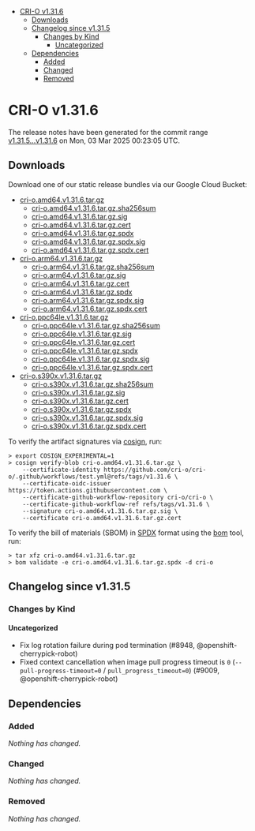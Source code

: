- [CRI-O v1.31.6](#cri-o-v1316)
  - [Downloads](#downloads)
  - [Changelog since v1.31.5](#changelog-since-v1315)
    - [Changes by Kind](#changes-by-kind)
      - [Uncategorized](#uncategorized)
  - [Dependencies](#dependencies)
    - [Added](#added)
    - [Changed](#changed)
    - [Removed](#removed)

# CRI-O v1.31.6

The release notes have been generated for the commit range
[v1.31.5...v1.31.6](https://github.com/cri-o/cri-o/compare/v1.31.5...v1.31.6) on Mon, 03 Mar 2025 00:23:05 UTC.

## Downloads

Download one of our static release bundles via our Google Cloud Bucket:

- [cri-o.amd64.v1.31.6.tar.gz](https://storage.googleapis.com/cri-o/artifacts/cri-o.amd64.v1.31.6.tar.gz)
  - [cri-o.amd64.v1.31.6.tar.gz.sha256sum](https://storage.googleapis.com/cri-o/artifacts/cri-o.amd64.v1.31.6.tar.gz.sha256sum)
  - [cri-o.amd64.v1.31.6.tar.gz.sig](https://storage.googleapis.com/cri-o/artifacts/cri-o.amd64.v1.31.6.tar.gz.sig)
  - [cri-o.amd64.v1.31.6.tar.gz.cert](https://storage.googleapis.com/cri-o/artifacts/cri-o.amd64.v1.31.6.tar.gz.cert)
  - [cri-o.amd64.v1.31.6.tar.gz.spdx](https://storage.googleapis.com/cri-o/artifacts/cri-o.amd64.v1.31.6.tar.gz.spdx)
  - [cri-o.amd64.v1.31.6.tar.gz.spdx.sig](https://storage.googleapis.com/cri-o/artifacts/cri-o.amd64.v1.31.6.tar.gz.spdx.sig)
  - [cri-o.amd64.v1.31.6.tar.gz.spdx.cert](https://storage.googleapis.com/cri-o/artifacts/cri-o.amd64.v1.31.6.tar.gz.spdx.cert)
- [cri-o.arm64.v1.31.6.tar.gz](https://storage.googleapis.com/cri-o/artifacts/cri-o.arm64.v1.31.6.tar.gz)
  - [cri-o.arm64.v1.31.6.tar.gz.sha256sum](https://storage.googleapis.com/cri-o/artifacts/cri-o.arm64.v1.31.6.tar.gz.sha256sum)
  - [cri-o.arm64.v1.31.6.tar.gz.sig](https://storage.googleapis.com/cri-o/artifacts/cri-o.arm64.v1.31.6.tar.gz.sig)
  - [cri-o.arm64.v1.31.6.tar.gz.cert](https://storage.googleapis.com/cri-o/artifacts/cri-o.arm64.v1.31.6.tar.gz.cert)
  - [cri-o.arm64.v1.31.6.tar.gz.spdx](https://storage.googleapis.com/cri-o/artifacts/cri-o.arm64.v1.31.6.tar.gz.spdx)
  - [cri-o.arm64.v1.31.6.tar.gz.spdx.sig](https://storage.googleapis.com/cri-o/artifacts/cri-o.arm64.v1.31.6.tar.gz.spdx.sig)
  - [cri-o.arm64.v1.31.6.tar.gz.spdx.cert](https://storage.googleapis.com/cri-o/artifacts/cri-o.arm64.v1.31.6.tar.gz.spdx.cert)
- [cri-o.ppc64le.v1.31.6.tar.gz](https://storage.googleapis.com/cri-o/artifacts/cri-o.ppc64le.v1.31.6.tar.gz)
  - [cri-o.ppc64le.v1.31.6.tar.gz.sha256sum](https://storage.googleapis.com/cri-o/artifacts/cri-o.ppc64le.v1.31.6.tar.gz.sha256sum)
  - [cri-o.ppc64le.v1.31.6.tar.gz.sig](https://storage.googleapis.com/cri-o/artifacts/cri-o.ppc64le.v1.31.6.tar.gz.sig)
  - [cri-o.ppc64le.v1.31.6.tar.gz.cert](https://storage.googleapis.com/cri-o/artifacts/cri-o.ppc64le.v1.31.6.tar.gz.cert)
  - [cri-o.ppc64le.v1.31.6.tar.gz.spdx](https://storage.googleapis.com/cri-o/artifacts/cri-o.ppc64le.v1.31.6.tar.gz.spdx)
  - [cri-o.ppc64le.v1.31.6.tar.gz.spdx.sig](https://storage.googleapis.com/cri-o/artifacts/cri-o.ppc64le.v1.31.6.tar.gz.spdx.sig)
  - [cri-o.ppc64le.v1.31.6.tar.gz.spdx.cert](https://storage.googleapis.com/cri-o/artifacts/cri-o.ppc64le.v1.31.6.tar.gz.spdx.cert)
- [cri-o.s390x.v1.31.6.tar.gz](https://storage.googleapis.com/cri-o/artifacts/cri-o.s390x.v1.31.6.tar.gz)
  - [cri-o.s390x.v1.31.6.tar.gz.sha256sum](https://storage.googleapis.com/cri-o/artifacts/cri-o.s390x.v1.31.6.tar.gz.sha256sum)
  - [cri-o.s390x.v1.31.6.tar.gz.sig](https://storage.googleapis.com/cri-o/artifacts/cri-o.s390x.v1.31.6.tar.gz.sig)
  - [cri-o.s390x.v1.31.6.tar.gz.cert](https://storage.googleapis.com/cri-o/artifacts/cri-o.s390x.v1.31.6.tar.gz.cert)
  - [cri-o.s390x.v1.31.6.tar.gz.spdx](https://storage.googleapis.com/cri-o/artifacts/cri-o.s390x.v1.31.6.tar.gz.spdx)
  - [cri-o.s390x.v1.31.6.tar.gz.spdx.sig](https://storage.googleapis.com/cri-o/artifacts/cri-o.s390x.v1.31.6.tar.gz.spdx.sig)
  - [cri-o.s390x.v1.31.6.tar.gz.spdx.cert](https://storage.googleapis.com/cri-o/artifacts/cri-o.s390x.v1.31.6.tar.gz.spdx.cert)

To verify the artifact signatures via [cosign](https://github.com/sigstore/cosign), run:

```console
> export COSIGN_EXPERIMENTAL=1
> cosign verify-blob cri-o.amd64.v1.31.6.tar.gz \
    --certificate-identity https://github.com/cri-o/cri-o/.github/workflows/test.yml@refs/tags/v1.31.6 \
    --certificate-oidc-issuer https://token.actions.githubusercontent.com \
    --certificate-github-workflow-repository cri-o/cri-o \
    --certificate-github-workflow-ref refs/tags/v1.31.6 \
    --signature cri-o.amd64.v1.31.6.tar.gz.sig \
    --certificate cri-o.amd64.v1.31.6.tar.gz.cert
```

To verify the bill of materials (SBOM) in [SPDX](https://spdx.org) format using the [bom](https://sigs.k8s.io/bom) tool, run:

```console
> tar xfz cri-o.amd64.v1.31.6.tar.gz
> bom validate -e cri-o.amd64.v1.31.6.tar.gz.spdx -d cri-o
```

## Changelog since v1.31.5

### Changes by Kind

#### Uncategorized
 - Fix log rotation failure during pod termination (#8948, @openshift-cherrypick-robot)
 - Fixed context cancellation when image pull progress timeout is `0` (`--pull-progress-timeout=0` / `pull_progress_timeout=0`) (#9009, @openshift-cherrypick-robot)

## Dependencies

### Added
_Nothing has changed._

### Changed
_Nothing has changed._

### Removed
_Nothing has changed._
